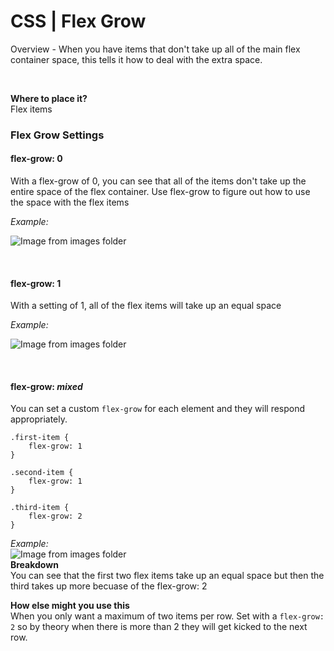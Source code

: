 # CSS | Flex Grow

Overview - When you have items that don't take up all of the main flex container space, this tells it how to deal with the extra space. 

<br/>

**Where to place it?**  
Flex items


### Flex Grow Settings

#### flex-grow: 0
With a flex-grow of 0, you can see that all of the items don't take up the entire space of the flex container. Use flex-grow to figure out how to use the space with the flex items 
<br/>

_Example:_ 

![Image from images folder](~@source/images/css/flexbox/flex-grow/css_flexbox_flex-grow_grow-zero.png)   

<br/>

#### flex-grow: 1  
With a setting of 1, all of the flex items will take up an equal space 
<br/>

_Example:_  

![Image from images folder](~@source/images/css/flexbox/flex-grow/css_flexbox_flex-grow_grow-one.png)  

<br/>

#### flex-grow: _mixed_  
You can set a custom `flex-grow` for each element and they will respond appropriately. 
```
.first-item {
    flex-grow: 1
}

.second-item {
    flex-grow: 1
}

.third-item {
    flex-grow: 2
}
```

_Example:_   
![Image from images folder](~@source/images/css/flexbox/flex-grow/css_flexbox_flex-grow_grow-mixed.png)  
**Breakdown**  
You can see that the first two flex items take up an equal space but then the third takes up more becuase of the flex-grow: 2  


**How else might you use this**  
When you only want a maximum of two items per row. Set with a `flex-grow: 2` so by theory when there is more than 2 they will get kicked to the next row. 